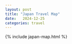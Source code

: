 ```yaml
---
layout: post
title: "Japan Travel Map"
date:   2024-12-25
categories: travel
---
```


{% include japan-map.html %}

<script>
    highlightPrefectures(['JP03', 'JP04', 'JP06', 'JP07', 'JP08', 'JP10', 'JP11', 'JP12', 
    'JP13', 'JP15', 'JP16', 'JP18', 'JP19', 'JP20', 'JP22', 'JP23', 'JP25', 'JP26',
    'JP27', 'JP29'], 'Visited');
    highlightPrefectures(['JP28', 'JP36', 'JP37', 'JP38', 'JP39'], 'VisitingSoon');
    highlightPrefectures(['JP01', 'JP09', 'JP21', 'JP24', 'JP30', 'JP47'], 'PlanningToVisit');
</script>